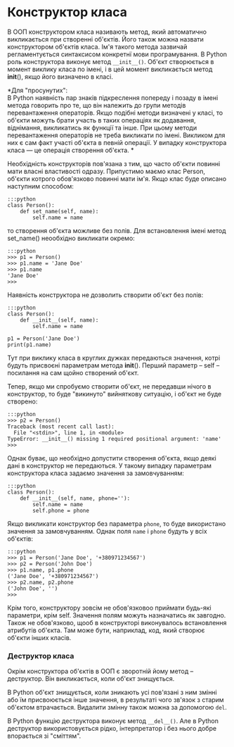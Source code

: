 # Конструктор класа

В ООП конструктором класа називають метод, який автоматично викликається при створенні об'єктів. Його також можна назвати конструктором об'єктів класа. Ім'я такого метода зазвичай регламентується синтаксисом конкретнї мови програмування. В Python роль конструктора виконує метод `__init__()`.
Об'єкт створюється в момент виклику класа по імені, і в цей момент викликається метод __init__(), якщо його визначено в класі.

*Для "просунутих":  
В Python наявність пар знаків підкреслення попереду і позаду в імені метода говорить про те, що він належить до групи методів перевантаження операторів. Якщо подібні методи визначені у класі, то об'єкти можуть брати участь в таких операціях як додавання, віднімання, викликатись як функції та інше. 
При цьому методи перевантаження операторів не треба викликати по імені. Викликом для них є сам факт участі об'єкта в певній операції. У випадку конструктора класа — це операція створення об'єкта. 
*

Необхідність конструкторів пов'язана з тим, що часто об'єкти повинні мати власні властивості одразу. Припустимо маємо клас Person, об'єкти котрого обов'язково повинні мати ім'я. Якщо клас буде описано наступним способом:

	:::python
	class Person():
		def set_name(self, name):
			self.name = name
		
то створення об'єкта можливе без полів. Для встановлення імені метод set_name() неообхідно викликати окремо:

	:::python
	>>> p1 = Person()
	>>> p1.name = 'Jane Doe'
	>>> p1.name
	'Jane Doe'
	>>>
	
Наявність конструктора не дозволить створити об'єкт без полів:

	:::python
	class Person():
		def __init__(self, name):
			self.name = name
	
	p1 = Person('Jane Doe')
	print(p1.name)
	
Тут при виклику класа в круглих дужках передаються значення, котрі будуть присвоєні параметрам метода __init__(). Перший параметр – self – посилання на сам щойно створений об'єкт.

Тепер, якщо ми спробуємо створити об'єкт, не передавши нічого в конструктор, то буде "викинуто" вийняткову ситуацію, і об'єкт не буде створено:

	:::python
	>>> p2 = Person()
	Traceback (most recent call last):
	  File "<stdin>", line 1, in <module>
	TypeError: __init__() missing 1 required positional argument: 'name'
	>>>

Однак буває, що необхідно допустити створення об'єкта, якщо деякі дані в конструктор не передаються. У такому випадку параметрам конструктора класа задаємо значення за замовчуванням:

	:::python
	class Person():
		def __init__(self, name, phone=''):
			self.name = name
			self.phone = phone
			
Якщо викликати конструктор без параметра `phone`, то буде використано значення за замовчуванням. Однак поля `name` і `phone` будуть у всіх об'єктів:

	:::python
	>>> p1 = Person('Jane Doe', '+380971234567')
	>>> p2 = Person('John Doe')
	>>> p1.name, p1.phone
	('Jane Doe', '+380971234567')
	>>> p2.name, p2.phone
	('John Doe', '')
	>>>

Крім того, конструктору зовсім не обов'язковоо приймати будь-які параметри, крім self. Значення полям можуть назначатись як завгодно. Також не обов'язково, щооб в конструкторі виконувалось встановлення атрибутів об'єкта. Там може бути, наприклад, код, який створює об'єкти інших класів.

### Деструктор класа

Окрім конструктора об'єктів в ООП є зворотній йому метод – деструктор. Він викликається, коли об'єкт знищується.

В Python об'єкт знищується, коли зникають усі пов'язані з ним змінні або їм присвоюється інше значення, в результаті чого зв'язок з старим об'єктом втрачається. Видалити змінну також можна за допомогою `del`.

В Python функцію деструктора виконує метод `__del__()`. 
Але в Python деструктор використовується рідко, інтерпретатор і без нього добре впорається зі "сміттям".


